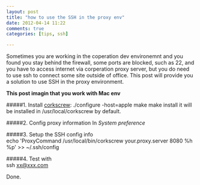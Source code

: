```yaml
---
layout: post
title: "how to use the SSH in the proxy env"
date: 2012-04-14 11:22
comments: true
categories: [tips, ssh]

---
```


Sometimes you are working in the coperation dev environemnt and you found you stay behind the firewall, some ports are blocked, such as 22, and you have to access internet via corperation proxy server, but you do need to use ssh to connect some site outside of office. This post will provide you a solution to use SSH in the proxy environment.

**This post imagin that you work with Mac env**


#####1. Install [corkscrew](http://www.agroman.net/corkscrew/):
	./configure -host=apple
	make
	make install
it will be installed in /usr/local/corkscrew by default.  

#####2. Config proxy information In *System preference*

#####3. 	Setup the SSH config info  
	echo 'ProxyCommand /usr/local/bin/corkscrew your.proxy.server 8080 %h %p' >> ~/.ssh/config

#####4. Test with  
	ssh xx@xxx.com

Done.